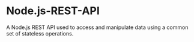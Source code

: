 # Node.js-REST-API
A Node.js REST API used to access and manipulate data using a common set of stateless operations.
